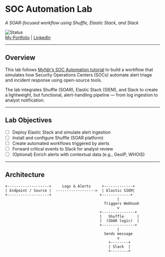 # SOC Automation Lab  
*A SOAR-focused workflow using Shuffle, Elastic Stack, and Slack*

![Status](https://img.shields.io/badge/status-in--progress-orange)  
[My Portfolio](https://stevenloucks.tech) | [LinkedIn](https://www.linkedin.com/in/steven-loucks)

---

## Overview

This lab follows [Myfdir’s SOC Automation tutorial](https://www.youtube.com/@myfdir) to build a workflow that simulates how Security Operations Centers (SOCs) automate alert triage and incident response using open-source tools.

The lab integrates Shuffle (SOAR), Elastic Stack (SIEM), and Slack to create a lightweight, but functional, alert-handling pipeline — from log ingestion to analyst notification.

---

## Lab Objectives

- [ ] Deploy Elastic Stack and simulate alert ingestion
- [ ] Install and configure Shuffle (SOAR platform)
- [ ] Create automated workflows triggered by alerts
- [ ] Forward critical events to Slack for analyst review
- [ ] (Optional) Enrich alerts with contextual data (e.g., GeoIP, WHOIS)

---

## Architecture

```text
+-------------------+     Logs & Alerts     +-------------+
| Endpoint / Source |  ------------------>  | Elastic SIEM|
+-------------------+                      +-------------+
                                                   |
                                             Triggers Webhook
                                                   v
                                           +---------------+
                                           |   Shuffle      |
                                           |  (SOAR logic)  |
                                           +---------------+
                                                   |
                                             Sends message
                                                   v
                                               +--------+
                                               | Slack  |
                                               +--------+
